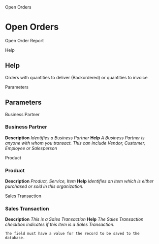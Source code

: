 
Open Orders
# Open Orders


Open Order Report

Help
## Help

Orders with quantities to deliver (Backordered) or quantities to invoice

Parameters
## Parameters


Business Partner
### Business Partner

**Description**
 *Identifies a Business Partner*
**Help**
 *A Business Partner is anyone with whom you transact.  This can include Vendor, Customer, Employee or Salesperson*

Product
### Product

**Description**
 *Product, Service, Item*
**Help**
 *Identifies an item which is either purchased or sold in this organization.*

Sales Transaction
### Sales Transaction

**Description**
 *This is a Sales Transaction*
**Help**
 *The Sales Transaction checkbox indicates if this item is a Sales Transaction.*

```
The field must have a value for the record to be saved to the database.
```